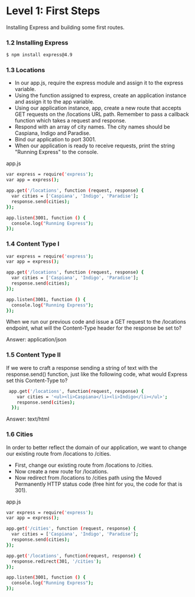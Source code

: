 
# Level 1: First Steps
Installing Express and building some first routes.

### 1.2 Installing Express
```sh
$ npm install express@4.9
```
### 1.3 Locations
- In our app.js, require the express module and assign it to the express variable.
- Using the function assigned to express, create an application instance and assign it to the app variable.
- Using our application instance, app, create a new route that accepts GET requests on the /locations URL path. Remember to pass a callback function which takes a request and response.
- Respond with an array of city names. The city names should be Caspiana, Indigo and Paradise.
- Bind our application to port 3001.
- When our application is ready to receive requests, print the string "Running Express" to the console.

app.js
```sh
var express = require('express');
var app = express();

app.get('/locations', function (request, response) {
  var cities = ['Caspiana', 'Indigo', 'Paradise'];
  response.send(cities);
});

app.listen(3001, function () {
  console.log("Running Express");
});
```

### 1.4 Content Type I

```sh
var express = require('express');
var app = express();

app.get('/locations', function (request, response) {
  var cities = ['Caspiana', 'Indigo', 'Paradise'];
  response.send(cities);
});

app.listen(3001, function () {
  console.log("Running Express");
});
```
When we run our previous code and issue a GET request to the /locations endpoint, what will the Content-Type header for the response be set to?

Answer: application/json

### 1.5 Content Type II

If we were to craft a response sending a string of text with the response.send() function, just like the following code, what would Express set this Content-Type to?

```sh
 app.get('/locations', function(request, response) {
    var cities = '<ul><li>Caspiana</li><li>Indigo</li></ul>';
    response.send(cities);
  });
```
Answer: text/html

### 1.6 Cities
In order to better reflect the domain of our application, we want to change our existing route from /locations to /cities.

- First, change our existing route from /locations to /cities.
- Now create a new route for /locations.
- Now redirect from /locations to /cities path using the Moved Permanently HTTP status code (free hint for you, the code for that is 301).

app.js
```sh
var express = require('express');
var app = express();

app.get('/cities', function (request, response) {
  var cities = ['Caspiana', 'Indigo', 'Paradise'];
  response.send(cities);
});

app.get('/locations', function(request, response) {
  response.redirect(301, '/cities');
});

app.listen(3001, function () {
  console.log("Running Express");
});
```
